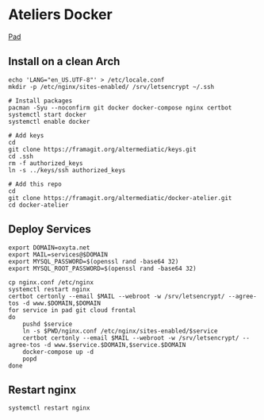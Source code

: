 # Ateliers Docker

[Pad](https://mypads.framapad.org/mypads/?/mypads/group/altermediatic-toulouse-deatm79d/pad/view/docker-atelier-acqwh7km)

## Install on a clean Arch

```
echo 'LANG="en_US.UTF-8"' > /etc/locale.conf
mkdir -p /etc/nginx/sites-enabled/ /srv/letsencrypt ~/.ssh

# Install packages
pacman -Syu --noconfirm git docker docker-compose nginx certbot
systemctl start docker
systemctl enable docker

# Add keys
cd
git clone https://framagit.org/altermediatic/keys.git
cd .ssh
rm -f authorized_keys
ln -s ../keys/ssh authorized_keys

# Add this repo
cd
git clone https://framagit.org/altermediatic/docker-atelier.git
cd docker-atelier
```

## Deploy Services


```
export DOMAIN=oxyta.net
export MAIL=services@$DOMAIN
export MYSQL_PASSWORD=$(openssl rand -base64 32)
export MYSQL_ROOT_PASSWORD=$(openssl rand -base64 32)

cp nginx.conf /etc/nginx
systemctl restart nginx
certbot certonly --email $MAIL --webroot -w /srv/letsencrypt/ --agree-tos -d www.$DOMAIN,$DOMAIN
for service in pad git cloud frontal
do
    pushd $service
    ln -s $PWD/nginx.conf /etc/nginx/sites-enabled/$service
    certbot certonly --email $MAIL --webroot -w /srv/letsencrypt/ --agree-tos -d www.$service.$DOMAIN,$service.$DOMAIN
    docker-compose up -d
    popd
done
```

## Restart nginx

```
systemctl restart nginx
```
